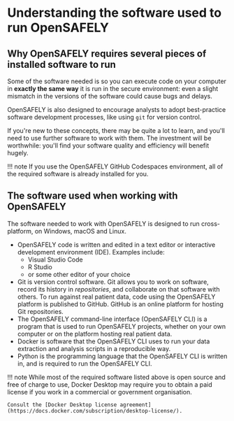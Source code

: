 # Understanding the software used to run OpenSAFELY

## Why OpenSAFELY requires several pieces of installed software to run

Some of the software needed is so you can execute code on your computer
in **exactly the same way** it is run in the secure environment: even a slight
mismatch in the versions of the software could cause bugs and delays.

OpenSAFELY is also designed to encourage analysts to adopt best-practice
software development processes, like using `git` for version control.

If you're new to these concepts, there may be quite a lot to learn, and you'll need
to use further software to work with them. The investment will be worthwhile:
you'll find your software quality and efficiency will benefit hugely.

!!! note
    If you use the OpenSAFELY GitHub Codespaces environment,
    all of the required software is already installed for you.

## The software used when working with OpenSAFELY

The software needed to work with OpenSAFELY is designed to run cross-platform,
on Windows, macOS and Linux.

* OpenSAFELY code is written and edited in a text editor or interactive development environment (IDE).
  Examples include:
  * Visual Studio Code
  * R Studio
  * or some other editor of your choice
* Git is version control software.
  Git allows you to work on software,
  record its history in *repositories*,
  and collaborate on that software with others.
  To run against real patient data,
  code using the OpenSAFELY platform is published to GitHub.
  GitHub is an online platform for hosting Git repositories.
* The OpenSAFELY command-line interface (OpenSAFELY CLI) is a program
  that is used to run OpenSAFELY projects,
  whether on your own computer or on the platform hosting real patient data.
* Docker is software that the OpenSAFELY CLI uses
  to run your data extraction and analysis scripts in a reproducible way.
* Python is the programming language that the OpenSAFELY CLI is written in,
  and is required to run the OpenSAFELY CLI.

!!! note
    While most of the required software listed above is open source and free of charge to use,
    Docker Desktop may require you to obtain a paid license
    if you work in a commercial
    or government organisation.

    Consult the [Docker Desktop license agreement](https://docs.docker.com/subscription/desktop-license/).
